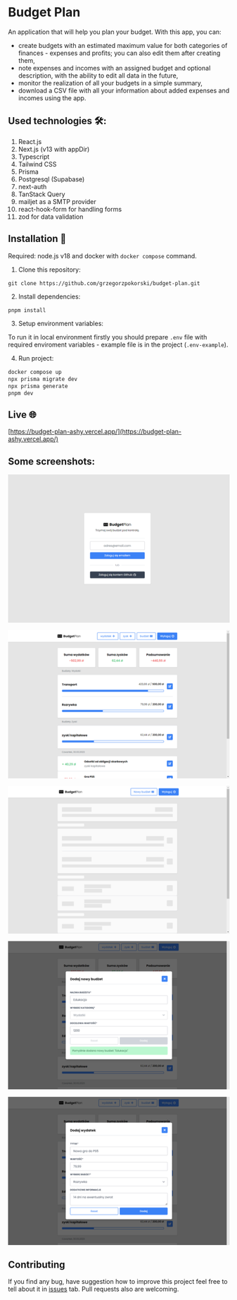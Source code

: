 # Budget Plan

An application that will help you plan your budget. With this app, you can:

- create budgets with an estimated maximum value for both categories of finances - expenses and profits; you can also edit them after creating them,
- note expenses and incomes with an assigned budget and optional description, with the ability to edit all data in the future,
- monitor the realization of all your budgets in a simple summary,
- download a CSV file with all your information about added expenses and incomes using the app.

## Used technologies 🛠️:

1. React.js
2. Next.js (v13 with appDir)
3. Typescript
4. Tailwind CSS
5. Prisma
6. Postgresql (Supabase)
7. next-auth
8. TanStack Query
9. mailjet as a SMTP provider
10. react-hook-form for handling forms
11. zod for data validation

## Installation 👷

Required: node.js v18 and docker with `docker compose` command.

1. Clone this repository:

```
git clone https://github.com/grzegorzpokorski/budget-plan.git
```

2. Install dependencies:

```
pnpm install
```

3. Setup environment variables:

To run it in local environment firstly you should prepare `.env` file with required enviroment variables - example file is in the project (`.env-example`).

4. Run project:

```
docker compose up
npx prisma migrate dev
npx prisma generate
pnpm dev
```

## Live 🌐

[https://budget-plan-ashy.vercel.app/](https://budget-plan-ashy.vercel.app/)

## Some screenshots:

![](/screenshots/login.png?raw=true)

![](/screenshots/home.png?raw=true)

![](/screenshots/loading.png?raw=true)

![](/screenshots/add-budget.png?raw=true)

![](/screenshots/add-expense.png?raw=true)

## Contributing

If you find any bug, have suggestion how to improve this project feel free to tell about it in [issues](https://github.com/grzegorzpokorski/budget-plan/issues) tab. Pull requests also are welcoming.
